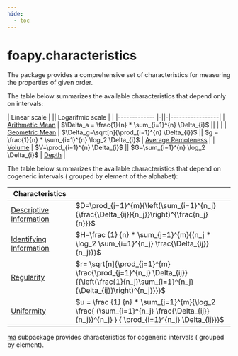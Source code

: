 ```yaml
---
hide:
  - toc
---
```

# foapy.characteristics


The package provides a comprehensive set of characteristics for measuring the properties of given order.

The table below summarizes the available characteristics that depend only on intervals:

| Linear scale | || Logarifmic scale | |
|------------- |-||-|-----------------|
| [Arithmetic Mean](arithmetic_mean.md) | $\Delta_a = \frac{1}{n} * \sum_{i=1}^{n} \Delta_{i}$ || | |
| [Geometric Mean](geometric_mean.md) | $\Delta_g=\sqrt[n]{\prod_{i=1}^{n} \Delta_{i}}$ || $g = \frac{1}{n} * \sum_{i=1}^{n} \log_2 \Delta_{i}$ | [Average Remoteness](average_remoteness.md) |
| [Volume](volume.md) | $V=\prod_{i=1}^{n} \Delta_{i}$ || $G=\sum_{i=1}^{n} \log_2 \Delta_{i}$ | [Depth](depth.md) |


The table below summarizes the available characteristics that depend on cogeneric intervals ( grouped by element of the alphabet):

| Characteristics   |                                                                                      |
|-------------------------------|---------------------------------------------------------------------------------------------------------|
| [Descriptive Information](descriptive_information.md) | $D=\prod_{j=1}^{m}{\left(\sum_{i=1}^{n_j}{\frac{\Delta_{ij}}{n_j}}\right)^{\frac{n_j}{n}}}$                          |
| [Identifying Information](identifying_information.md) | $H=\frac {1} {n} * \sum_{j=1}^{m}{(n_j * \log_2 \sum_{i=1}^{n_j} \frac{\Delta_{ij}}{n_j})}$ |
| [Regularity](regularity.md)                     | $r= \sqrt[n]{\prod_{j=1}^{m} \frac{\prod_{j=1}^{n_j} \Delta_{ij}}{{\left(\frac{1}{n_j}\sum_{i=1}^{n_j}{\Delta_{ij}}\right)^{n_j}}}}$  |
| [Uniformity](uniformity.md)                     | $u = \frac {1} {n} * \sum_{j=1}^{m}{\log_2 \frac{ (\sum_{i=1}^{n_j} \frac{\Delta_{ij}}{n_j})^{n_j} } { \prod_{i=1}^{n_j} \Delta_{ij}}}$                            |


[ma](ma/index.md) subpackage provides characteristics for cogeneric intervals ( grouped by element).
